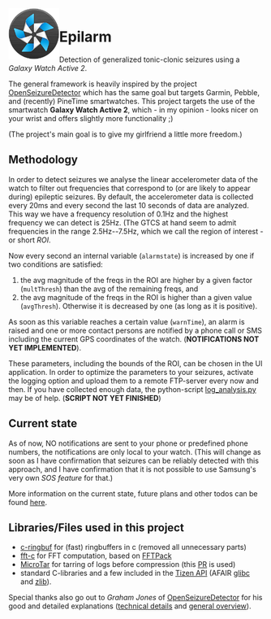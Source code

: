 <img align="left" width="100" height="100" src="https://github.com/j-danner/Epilarm/blob/master/Epilarm_web_app/icon.png" alt="Epilarm app icon">

# Epilarm


Detection of generalized tonic-clonic seizures using a _Galaxy Watch Active 2_.

The general framework is heavily inspired by the project [OpenSeizureDetector](https://github.com/OpenSeizureDetector) which has the same goal but targets Garmin, Pebble, and (recently) PineTime smartwatches.
This project targets the use of the smartwatch **Galaxy Watch Active 2**, which - in my opinion - looks nicer on your wrist and offers slightly more functionality ;)

(The project's main goal is to give my girlfriend a little more freedom.)


## Methodology
In order to detect seizures we analyse the linear accelerometer data of the watch to filter out frequencies that correspond to (or are likely to appear during) epileptic seizures.
By default, the accelerometer data is collected every 20ms and every second the last 10 seconds of data are analyzed. This way we have a frequency resolution of 0.1Hz and the highest frequency we can detect is 25Hz.
(The GTCS at hand seem to admit frequencies in the range 2.5Hz--7.5Hz, which we call the region of interest - or short _ROI_.

Now every second an internal variable (`alarmstate`) is increased by one if two conditions are satisfied:
1. the avg magnitude of the freqs in the ROI are higher by a given factor (`multThresh`) than the avg of the remaining freqs, and
2. the avg magnitude of the freqs in the ROI is higher than a given value (`avgThresh`).
Otherwise it is decreased by one (as long as it is positive).

As soon as this variable reaches a certain value (`warnTime`), an alarm is raised and one or more contact persons are notified by a phone call or SMS including the current GPS coordinates of the watch. (__NOTIFICATIONS NOT YET IMPLEMENTED__).


These parameters, including the bounds of the ROI, can be chosen in the UI application. In order to optimize the parameters to your seizures, activate the logging option and upload them to a remote FTP-server every now and then. If you have collected enough data, the python-script [log_analysis.py](log_analysis/log_analysis.py) may be of help. (__SCRIPT NOT YET FINISHED__)


## Current state
As of now, NO notifications are sent to your phone or predefined phone numbers, the notifications are only local to your watch. (This will change as soon as I have confirmation that seizures can be reliably detected with this approach, and I have confirmation that it is not possible to use Samsung's very own _SOS feature_ for that.)

More information on the current state, future plans and other todos can be found [here](current_state.md).


## Libraries/Files used in this project
 - [c-ringbuf](https://github.com/dhess/c-ringbuf) for (fast) ringbuffers in c (removed all unnecessary parts)
 - [fft-c](https://github.com/adis300/fft-c) for FFT computation, based on [FFTPack](http://www.netlib.org/fftpack/)
 - [MicroTar](https://github.com/rxi/microtar) for tarring of logs before compression (this [PR](https://github.com/byronhe/microtar) is used)
 - standard C-libraries and a few included in the [Tizen API](https://docs.tizen.org/application/native/api/wearable/5.5/group__CAPI__BASE__FRAMEWORK.html) (AFAIR [glibc](http://www.gnu.org/software/libc/) and [zlib](http://www.zlib.net/)).

Special thanks also go out to _Graham Jones_ of [OpenSeizureDetector](https://github.com/OpenSeizureDetector) for his good and detailed explanations ([technical details](http://openseizuredetector.github.io/OpenSeizureDetector/meta/2015/02/01/Pebble_Watch_Version/) and [general overview](https://github.com/OpenSeizureDetector/Presentations/blob/master/01_CfAI_Seminar_Aug2020_Issue_1.pdf)).

